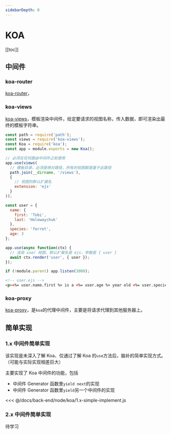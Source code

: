 ```yaml
---
sidebarDepth: 0
---
```


# KOA

[[toc]]

## 中间件

### koa-router

[koa-router](https://github.com/ZijianHe/koa-router)，

### koa-views

[koa-views](https://github.com/queckezz/koa-views)，模板渲染中间件，给定要请求的视图名称，传入数据，即可渲染出最终的模板字符串。

```js
const path = require('path');
const views = require('koa-views');
const Koa = require('koa');
const app = module.exports = new Koa();

// 必须在任何路由中间件之前使用
app.use(views(
  // 模板目录，必须是绝对路径，所有的视图都是基于此路径
  path.join(__dirname, '/views'),
  {
    // 视图的默认扩展名
    extension: 'ejs'
  }
));

const user = {
  name: {
    first: 'Tobi',
    last: 'Holowaychuk'
  },
  species: 'ferret',
  age: 3
};

app.use(async function(ctx) {
  // 渲染 user 视图，默认扩展名是 ejs，参数是 { user }
  await ctx.render('user', { user });
});

if (!module.parent) app.listen(3000);
```

```html
<!-- user.ejs -->
<p><%= user.name.first %> is a <%= user.age %> year old <%= user.species %>.</p>
```

### koa-proxy

[koa-proxy](https://github.com/popomore/koa-proxy)，是`koa`的代理中间件，主要是将请求代理到其他服务器上。

## 简单实现

### 1.x 中间件简单实现

该实现是未深入了解 Koa、仅通过了解 Koa 的`use`方法后，脑补的简单实现方式。（可能与实际实现相差巨大）

主要实现了 Koa 中间件的功能，包括

- 中间件 Generator 函数里`yield next`的实现
- 中间件 Generator 函数里`yield`另一个中间件的实现

<<< @/docs/back-end/node/koa/1.x-simple-implement.js

### 2.x 中间件简单实现

待学习

